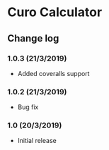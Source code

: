 # Curo Calculator

## Change log

### 1.0.3 (21/3/2019)
- Added coveralls support
### 1.0.2 (21/3/2019)
- Bug fix
### 1.0 (20/3/2019)
- Initial release
